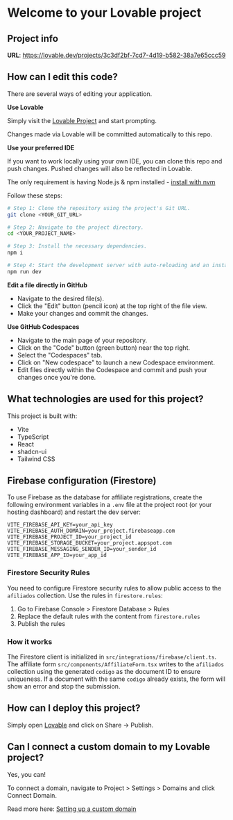 # Welcome to your Lovable project

## Project info

**URL**: https://lovable.dev/projects/3c3df2bf-7cd7-4d19-b582-38a7e65ccc59

## How can I edit this code?

There are several ways of editing your application.

**Use Lovable**

Simply visit the [Lovable Project](https://lovable.dev/projects/3c3df2bf-7cd7-4d19-b582-38a7e65ccc59) and start prompting.

Changes made via Lovable will be committed automatically to this repo.

**Use your preferred IDE**

If you want to work locally using your own IDE, you can clone this repo and push changes. Pushed changes will also be reflected in Lovable.

The only requirement is having Node.js & npm installed - [install with nvm](https://github.com/nvm-sh/nvm#installing-and-updating)

Follow these steps:

```sh
# Step 1: Clone the repository using the project's Git URL.
git clone <YOUR_GIT_URL>

# Step 2: Navigate to the project directory.
cd <YOUR_PROJECT_NAME>

# Step 3: Install the necessary dependencies.
npm i

# Step 4: Start the development server with auto-reloading and an instant preview.
npm run dev
```

**Edit a file directly in GitHub**

- Navigate to the desired file(s).
- Click the "Edit" button (pencil icon) at the top right of the file view.
- Make your changes and commit the changes.

**Use GitHub Codespaces**

- Navigate to the main page of your repository.
- Click on the "Code" button (green button) near the top right.
- Select the "Codespaces" tab.
- Click on "New codespace" to launch a new Codespace environment.
- Edit files directly within the Codespace and commit and push your changes once you're done.

## What technologies are used for this project?

This project is built with:

- Vite
- TypeScript
- React
- shadcn-ui
- Tailwind CSS

## Firebase configuration (Firestore)

To use Firebase as the database for affiliate registrations, create the following environment variables in a `.env` file at the project root (or your hosting dashboard) and restart the dev server:

```
VITE_FIREBASE_API_KEY=your_api_key
VITE_FIREBASE_AUTH_DOMAIN=your_project.firebaseapp.com
VITE_FIREBASE_PROJECT_ID=your_project_id
VITE_FIREBASE_STORAGE_BUCKET=your_project.appspot.com
VITE_FIREBASE_MESSAGING_SENDER_ID=your_sender_id
VITE_FIREBASE_APP_ID=your_app_id
```

### Firestore Security Rules

You need to configure Firestore security rules to allow public access to the `afiliados` collection. Use the rules in `firestore.rules`:

1. Go to Firebase Console > Firestore Database > Rules
2. Replace the default rules with the content from `firestore.rules`
3. Publish the rules

### How it works

The Firestore client is initialized in `src/integrations/firebase/client.ts`. The affiliate form `src/components/AffiliateForm.tsx` writes to the `afiliados` collection using the generated `codigo` as the document ID to ensure uniqueness. If a document with the same `codigo` already exists, the form will show an error and stop the submission.

## How can I deploy this project?

Simply open [Lovable](https://lovable.dev/projects/3c3df2bf-7cd7-4d19-b582-38a7e65ccc59) and click on Share -> Publish.

## Can I connect a custom domain to my Lovable project?

Yes, you can!

To connect a domain, navigate to Project > Settings > Domains and click Connect Domain.

Read more here: [Setting up a custom domain](https://docs.lovable.dev/features/custom-domain#custom-domain)
